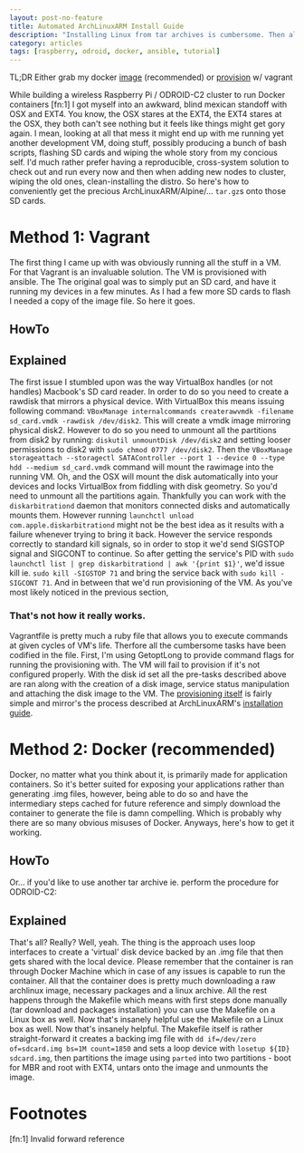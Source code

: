 ```yaml
---
layout: post-no-feature
title: Automated ArchLinuxARM Install Guide
description: "Installing Linux from tar archives is cumbersome. Then also OSX does not support EXT filesystems. Two quick, simple and automated ways to fix the issue."
category: articles
tags: [raspberry, odroid, docker, ansible, tutorial]
---
```


TL;DR Either grab my docker [image](//hub.docker.com/peelsky/arm-sdcard-builder) (recommended) or [provision](//github.com/peel/rpi-sdcard-builder) w/ vagrant

While building a wireless Raspberry Pi / ODROID-C2 cluster to run Docker containers [fn:1] I got myself into an awkward, blind mexican standoff with OSX and EXT4.
You know, the OSX stares at the EXT4, the EXT4 stares at the OSX, they both can't see nothing but it feels like things might get gory again.
I mean, looking at all that mess it might end up with me running yet another development VM, doing stuff, possibly producing a bunch of bash scripts, flashing SD cards and wiping the whole story from my concious self. I'd much rather prefer having a reproducible, cross-system solution to check out and run every now and then when adding new nodes to cluster, wiping the old ones, clean-installing the distro.
So here's how to conveniently get the precious ArchLinuxARM/Alpine/... `tar.gz`s onto those SD cards.

# Method 1: Vagrant

The first thing I came up with was obviously running all the stuff in a VM. 
For that Vagrant is an invaluable solution. The VM is provisioned with ansible. The
The original goal was to simply put an SD card, and have it running my devices in a few minutes.
As I had a few more SD cards to flash I needed a copy of the image file. So here it goes.

## HowTo

<script src="https://gist.github.com/peel/1067f6545a322916af5f.js"></script>

## Explained

The first issue I stumbled upon was the way VirtualBox handles (or not handles) Macbook's SD card reader.
In order to do so you need to create a rawdisk that mirrors a physical device. With VirtualBox this means issuing following command: `VBoxManage internalcommands createrawvmdk -filename sd_card.vmdk -rawdisk /dev/disk2`. This will create a vmdk image mirroring physical disk2. However to do so you need to unmount all the partitions from disk2 by running: `diskutil unmountDisk /dev/disk2` and setting looser permissions to disk2 with `sudo chmod 0777 /dev/disk2`. Then the `VBoxManage storageattach --storagectl SATAController --port 1 --device 0 --type hdd --medium sd_card.vmdk` command will mount the rawimage into the running VM. Oh, and the OSX will mount the disk automatically into your devices and locks VirtualBox from fiddling with disk geometry. So you'd need to unmount all the partitions again. Thankfully you can work with the `diskarbitrationd` daemon that monitors connected disks and automatically mounts them. However running `launchctl unload com.apple.diskarbitrationd` might not be the best idea as it results with a failure whenever trying to bring it back. However the service responds correctly to standard kill signals, so in order to stop it we'd send SIGSTOP signal and SIGCONT to continue. So after getting the service's PID with `sudo launchctl list | grep diskarbitrationd | awk '{print $1}'`, we'd issue kill ie. `sudo kill -SIGSTOP 71` and bring the service back with `sudo kill -SIGCONT 71`. And in between that we'd run provisioning of the VM. As you've most likely noticed in the previous section, 

### That's not how it really works. 

Vagrantfile is pretty much a ruby file that allows you to execute commands at given cycles of VM's life. Therfore all the cumbersome tasks have been codified in the file. First, I'm using GetoptLong to provide command flags for running the provisioning with. The VM will fail to provision if it's not configured properly. With the disk id set all the pre-tasks described above are ran along with the creation of a disk image, service status manipulation and attaching the disk image to the VM. The [provisioning itself]() is fairly simple and mirror's the process described at ArchLinuxARM's [installation guide]().


# Method 2: Docker (recommended)

Docker, no matter what you think about it, is primarily made for application containers. 
So it's better suited for exposing your applications rather than generating .img files, however, being able to do so and have the intermediary steps cached for future reference and simply download the container to generate the file is damn compelling. Which is probably why there are so many obvious misuses of Docker.
Anyways, here's how to get it working.

## HowTo

<script src="https://gist.github.com/peel/be19e1165a9856e2ce1f.js"></script>

Or... if you'd like to use another tar archive ie. perform the procedure for ODROID-C2:

<script src="https://gist.github.com/peel/fd0b424fdc0b99a07859.js"></script>


## Explained
That's all? Really? Well, yeah. The thing is the approach uses loop interfaces to create a 'virtual' disk device backed by an .img file that then gets shared with the local device. 
Please remember that the container is ran through Docker Machine which in case of any issues is capable to run the container.
All that the container does is pretty much downloading a raw archlinux image, necessary packages and a linux archive. All the rest happens through the Makefile which means with first steps done manually (tar download and packages installation) you can use the Makefile on a Linux box as well. Now that's insanely helpful use the Makefile on a Linux box as well. Now that's insanely helpful.
The Makefile itself is rather straight-forward it creates a backing img file with `dd if=/dev/zero of=sdcard.img bs=1M count=1850` and sets a loop device with `losetup ${ID} sdcard.img`, then partitions the image using `parted` into two partitions - boot for MBR and root with EXT4, untars onto the image and unmounts the image.

# Footnotes

[fn:1] Invalid forward reference
